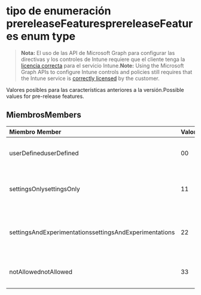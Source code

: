 # <a name="prereleasefeatures-enum-type"></a><span data-ttu-id="b2e41-101">tipo de enumeración prereleaseFeatures</span><span class="sxs-lookup"><span data-stu-id="b2e41-101">prereleaseFeatures enum type</span></span>

> <span data-ttu-id="b2e41-102">**Nota:** El uso de las API de Microsoft Graph para configurar las directivas y los controles de Intune requiere que el cliente tenga la [licencia correcta](https://go.microsoft.com/fwlink/?linkid=839381) para el servicio Intune.</span><span class="sxs-lookup"><span data-stu-id="b2e41-102">**Note:** Using the Microsoft Graph APIs to configure Intune controls and policies still requires that the Intune service is [correctly licensed](https://go.microsoft.com/fwlink/?linkid=839381) by the customer.</span></span>

<span data-ttu-id="b2e41-103">Valores posibles para las características anteriores a la versión.</span><span class="sxs-lookup"><span data-stu-id="b2e41-103">Possible values for pre-release features.</span></span>
## <a name="members"></a><span data-ttu-id="b2e41-104">Miembros</span><span class="sxs-lookup"><span data-stu-id="b2e41-104">Members</span></span>
|<span data-ttu-id="b2e41-105">Miembro	</span><span class="sxs-lookup"><span data-stu-id="b2e41-105">Member</span></span>|<span data-ttu-id="b2e41-106">Valor</span><span class="sxs-lookup"><span data-stu-id="b2e41-106">Value</span></span>|<span data-ttu-id="b2e41-107">Descripción</span><span class="sxs-lookup"><span data-stu-id="b2e41-107">Description</span></span>|
|:---|:---|:---|
|<span data-ttu-id="b2e41-108">userDefined</span><span class="sxs-lookup"><span data-stu-id="b2e41-108">userDefined</span></span>|<span data-ttu-id="b2e41-109">0</span><span class="sxs-lookup"><span data-stu-id="b2e41-109">0</span></span>|<span data-ttu-id="b2e41-110">Definido por el usuario, valor predeterminado, sin intención.</span><span class="sxs-lookup"><span data-stu-id="b2e41-110">User Defined, default value, no intent.</span></span>|
|<span data-ttu-id="b2e41-111">settingsOnly</span><span class="sxs-lookup"><span data-stu-id="b2e41-111">settingsOnly</span></span>|<span data-ttu-id="b2e41-112">1</span><span class="sxs-lookup"><span data-stu-id="b2e41-112">1</span></span>|<span data-ttu-id="b2e41-113">Características de configuración preliminares sólo.</span><span class="sxs-lookup"><span data-stu-id="b2e41-113">Settings only pre-release features.</span></span>|
|<span data-ttu-id="b2e41-114">settingsAndExperimentations</span><span class="sxs-lookup"><span data-stu-id="b2e41-114">settingsAndExperimentations</span></span>|<span data-ttu-id="b2e41-115">2</span><span class="sxs-lookup"><span data-stu-id="b2e41-115">2</span></span>|<span data-ttu-id="b2e41-116">Características anteriores a la versión de configuración y experimentations.</span><span class="sxs-lookup"><span data-stu-id="b2e41-116">Settings and experimentations pre-release features.</span></span>|
|<span data-ttu-id="b2e41-117">notAllowed</span><span class="sxs-lookup"><span data-stu-id="b2e41-117">notAllowed</span></span>|<span data-ttu-id="b2e41-118">3</span><span class="sxs-lookup"><span data-stu-id="b2e41-118">3</span></span>|<span data-ttu-id="b2e41-119">Características de preliminares no permitidas.</span><span class="sxs-lookup"><span data-stu-id="b2e41-119">Pre-release features not allowed.</span></span>|




